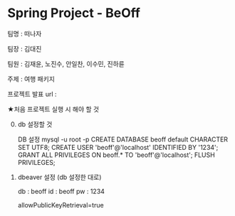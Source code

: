 # Spring Project - BeOff

팀명 : 떠나자

팀장 : 김대진

팀원 : 김재윤, 노진수, 안일찬, 이수민, 진하륜

주제 : 여행 패키지

프로젝트 발표 url : 

★처음 프로젝트 실행 시 해야 할 것

0. db 설정할 것

    DB 설정
      mysql -u root -p
      CREATE DATABASE beoff default CHARACTER SET UTF8;
      CREATE USER 'beoff'@'localhost' IDENTIFIED BY '1234';
      GRANT ALL PRIVILEGES ON beoff.* TO 'beoff'@'localhost';
      FLUSH PRIVILEGES;

1. dbeaver 설정 (db 설정한 대로)

    db  : beoff
    id  : beoff
    pw  : 1234
    
    allowPublicKeyRetrieval=true

